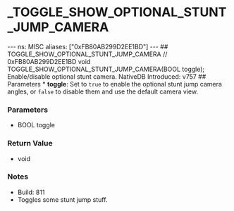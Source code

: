 # _TOGGLE_SHOW_OPTIONAL_STUNT_JUMP_CAMERA

--- ns: MISC aliases: ["0xFB80AB299D2EE1BD"] --- ## TOGGLE_SHOW_OPTIONAL_STUNT_JUMP_CAMERA  // 0xFB80AB299D2EE1BD void TOGGLE_SHOW_OPTIONAL_STUNT_JUMP_CAMERA(BOOL toggle);  Enable/disable optional stunt camera.  NativeDB Introduced: v757  ## Parameters * **toggle**: Set to `true` to enable the optional stunt jump camera angles, or `false` to disable them and use the default camera view.

### Parameters
* BOOL toggle

### Return Value
* void

### Notes
* Build: 811
* Toggles some stunt jump stuff.

